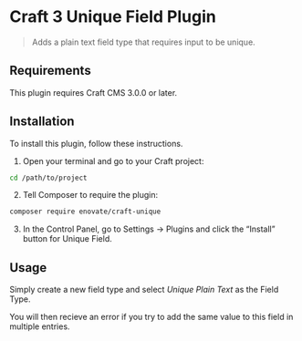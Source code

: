 # Craft 3 Unique Field Plugin

> Adds a plain text field type that requires input to be unique.

## Requirements

This plugin requires Craft CMS 3.0.0 or later.

## Installation

To install this plugin, follow these instructions.

1. Open your terminal and go to your Craft project:

```sh
cd /path/to/project
```

2. Tell Composer to require the plugin:

```sh
composer require enovate/craft-unique
```

3. In the Control Panel, go to Settings → Plugins and click the “Install” button for Unique Field.

## Usage

Simply create a new field type and select *Unique Plain Text* as the Field Type.

You will then recieve an error if you try to add the same value to this field in multiple entries.
